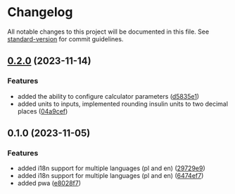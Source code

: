# Changelog

All notable changes to this project will be documented in this file. See [standard-version](https://github.com/conventional-changelog/standard-version) for commit guidelines.

## [0.2.0](https://github.com/tatarysh/gluco-linker/compare/v0.1.0...v0.2.0) (2023-11-14)


### Features

* added the ability to configure calculator parameters ([d5835e1](https://github.com/tatarysh/gluco-linker/commit/d5835e1974658aed4065f508e2844fa5b499ee62))
* added units to inputs, implemented rounding insulin units to two decimal places ([04a9cef](https://github.com/tatarysh/gluco-linker/commit/04a9cef76d746ed7ca3bbe8c3336c4e1c6a457cf))

## 0.1.0 (2023-11-05)


### Features

* added i18n support for multiple languages (pl and en) ([29729e9](https://github.com/tatarysh/gluco-linker/commit/29729e93c2c3bf02df991ce6dea8622d6f1d1648))
* added i18n support for multiple languages (pl and en) ([6474ef7](https://github.com/tatarysh/gluco-linker/commit/6474ef7fae28afd50f8b98805aff02e9fdfd62ba))
* added pwa ([e8028f7](https://github.com/tatarysh/gluco-linker/commit/e8028f7b0ce0c20d279569032fb2b4610ffa502e))
